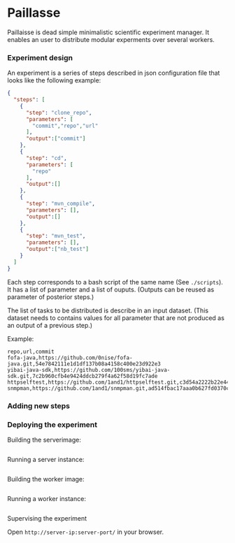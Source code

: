 # Paillasse

Paillaisse is dead simple minimalistic scientific experiment manager.
It enables an user to distribute modular experments over several workers.

### Experiment design

An experiment is a series of steps described in json configuration file that looks like the following example:

```json
{
  "steps": [
    {
      "step": "clone_repo",
      "parameters": [
        "commit","repo","url"
      ],
      "output":["commit"]
    },
    {
      "step": "cd",
      "parameters": [
        "repo"
      ],
      "output":[]
    },
    {
      "step": "mvn_compile",
      "parameters": [],
      "output":[]
    },
    {
      "step": "mvn_test",
      "parameters": [],
      "output":["nb_test"]
    }
  ]
}
```

Each step corresponds to a bash script of the same name (See `./scripts`). It has a list of parameter and a list of ouputs. (Outputs can be reused as parameter of posterior steps.)

The list of tasks to be distributed is describe in an input dataset. (This dataset needs to contains values for all parameter that are not produced as an output of a previous step.)

Example:

```csv
repo,url,commit
fofa-java,https://github.com/0nise/fofa-java.git,54e7842111e1d1df137b08a4158c400e23d922e3
yibai-java-sdk,https://github.com/100sms/yibai-java-sdk.git,7c2b960cfb4e9424ddcb279f4a62f58d19fc7ade
httpselftest,https://github.com/1and1/httpselftest.git,c3d54a2222b22e44fef0b0e88b298d8bcb5d2f0b
snmpman,https://github.com/1and1/snmpman.git,ad514fbac17aaa0b627fd0370cb7179a42cd9a14
```

### Adding new steps

### Deploying the experiment

Building the serverimage:

```bash

```

Running a server instance:

```bash

```

Building the worker image:

```bash

```

Running a worker instance:

```bash

```

Supervising the experiment

Open `http://server-ip:server-port/` in your browser.




